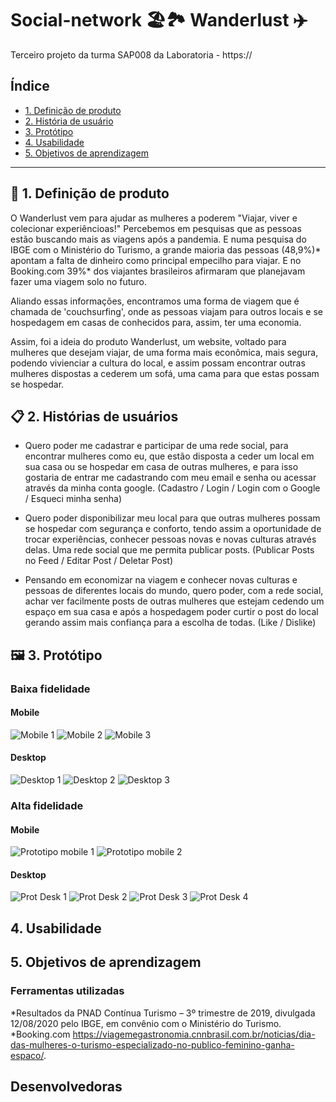 # Social-network 🏖️🏞️ Wanderlust ✈️
Terceiro projeto da turma SAP008 da Laboratoria - https://

## Índice

* [1. Definição de produto](#1-Definição-de-pronto)
* [2. História de usuário](#2-História-de-usuário)
* [3. Protótipo](#3-Protótipo)
* [4. Usabilidade](#4-Usabilidade)
* [5. Objetivos de aprendizagem](#5-Objetivos-de-aprendizagem)


***

## 🚀 1. Definição de produto
O Wanderlust vem para ajudar as mulheres a poderem "Viajar, viver e colecionar experiêncioas!"
Percebemos em pesquisas que as pessoas estão buscando mais as viagens após a pandemia. E numa pesquisa do IBGE com o Ministério do Turismo, a grande maioria das pessoas (48,9%)* apontam a falta de dinheiro como principal empecilho para viajar.
E no Booking.com 39%* dos viajantes brasileiros afirmaram que planejavam fazer uma viagem solo no futuro.

Aliando essas informações, encontramos uma forma de viagem que é chamada de 'couchsurfing', onde as pessoas viajam para outros locais e se hospedagem em casas de conhecidos para, assim, ter uma economia.

Assim, foi a ideia do produto Wanderlust, um website, voltado para mulheres que desejam viajar, de uma forma mais econômica, mais segura, podendo vivienciar a cultura do local, e assim possam encontrar outras mulheres dispostas a cederem um sofá, uma cama para que estas possam se hospedar.


## 📋 2. Histórias de usuários

- Quero poder me cadastrar e participar de uma rede social, para encontrar mulheres como eu, que estão disposta a ceder um local em sua casa ou se hospedar em casa de outras mulheres, e para isso gostaria de entrar me cadastrando com meu email e senha ou acessar através da minha conta google.
(Cadastro / Login / Login com o Google / Esqueci minha senha)

- Quero poder disponibilizar meu local para que outras mulheres possam se hospedar com segurança e conforto, tendo assim a oportunidade de trocar experiências, conhecer pessoas novas e novas culturas através delas. Uma rede social que me permita publicar posts.
(Publicar Posts no Feed / Editar Post / Deletar Post)

- Pensando em economizar na viagem e conhecer novas culturas e pessoas de diferentes locais do mundo, quero poder, com a rede social, achar ver facilmente posts de outras mulheres que estejam cedendo um espaço em sua casa e após a hospedagem poder curtir o post do local gerando assim mais confiança para a escolha de todas.
(Like / Dislike)


## 🖼️ 3. Protótipo

### Baixa fidelidade

#### Mobile

![Mobile 1](https://user-images.githubusercontent.com/109089136/202288449-47caac3d-8b80-4df9-8d6e-909ba5871b7e.jpeg)
![Mobile 2](https://user-images.githubusercontent.com/109089136/202288456-c7397a62-dfe2-4175-a5ae-28d1abbea507.jpeg)
![Mobile 3](https://user-images.githubusercontent.com/109089136/202288461-bfe03ba8-6a64-4640-816b-6b2fc3e63500.jpeg)

#### Desktop

![Desktop 1](https://user-images.githubusercontent.com/109089136/202288494-d54a4952-f9cd-4896-963a-cd0991438849.jpeg)
![Desktop 2](https://user-images.githubusercontent.com/109089136/202288501-4a52fbef-d599-4d13-bce4-5bb02d8f1ba3.jpeg)
![Desktop 3](https://user-images.githubusercontent.com/109089136/202288504-d81ceba3-8bfe-495a-b1d1-7ed6993417de.jpeg)


### Alta fidelidade

#### Mobile
![Prototipo mobile 1](https://user-images.githubusercontent.com/109089136/202285498-a7cf719c-d136-4837-b03c-591734705ac8.JPG)
![Prototipo mobile 2](https://user-images.githubusercontent.com/109089136/202286014-e497a0b6-c69d-4700-a8d8-ab873d73ca5a.JPG)

#### Desktop

![Prot Desk 1](https://user-images.githubusercontent.com/109089136/202286977-aa9c113e-0e16-44e4-9c42-c8adcfb00edd.JPG)
![Prot Desk 2](https://user-images.githubusercontent.com/109089136/202286990-8e3eae49-af00-4622-b743-f3895cad0230.JPG)
![Prot Desk 3](https://user-images.githubusercontent.com/109089136/202287001-04b3e9dc-ed79-4538-81c7-16b53ff5e54d.JPG)
![Prot Desk 4](https://user-images.githubusercontent.com/109089136/202287007-4ab1b576-c035-49ed-9d86-0ab71c268c7a.JPG)


## 4. Usabilidade

## 5. Objetivos de aprendizagem

### Ferramentas utilizadas

*Resultados da PNAD Contínua Turismo – 3º trimestre de 2019, divulgada 12/08/2020 pelo IBGE, em convênio com o Ministério do Turismo.
*Booking.com https://viagemegastronomia.cnnbrasil.com.br/noticias/dia-das-mulheres-o-turismo-especializado-no-publico-feminino-ganha-espaco/.

## Desenvolvedoras


